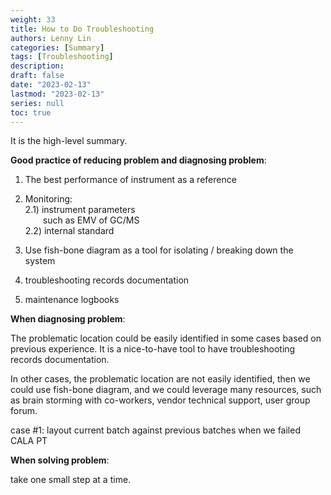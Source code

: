 ```yaml
---
weight: 33
title: How to Do Troubleshooting
authors: Lenny Lin
categories: [Summary]
tags: [Troubleshooting]
description: 
draft: false
date: "2023-02-13"
lastmod: "2023-02-13"
series: null
toc: true
---
```


It is the high-level summary.  



<b><font class = "font_upper">Good practice of reducing problem and diagnosing problem</font></b>:  

1) The best performance of instrument as a reference  

2) Monitoring:  
2.1) instrument parameters  
&emsp;&emsp;such as EMV of GC/MS  
2.2) internal standard 

3) Use fish-bone diagram as a tool for isolating / breaking down the system  

4) troubleshooting records documentation  

5) maintenance logbooks


<b><font class = "font_upper">When diagnosing problem</font></b>:  

The problematic location could be easily identified in some cases based on previous experience.  It is a nice-to-have tool to have troubleshooting records documentation.  

In other cases, the problematic location are not easily identified, then we could use fish-bone diagram, and we could leverage many resources, such as brain storming with co-workers, vendor technical support,  user group forum.

case #1: layout current batch against previous batches when we failed CALA PT 


<b><font class = "font_upper">When solving problem</font></b>: 

take one small step at a time.




